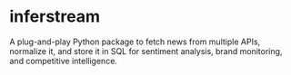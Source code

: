 # inferstream
A plug-and-play Python package to fetch news from multiple APIs, normalize it, and store it in SQL for sentiment analysis, brand monitoring, and competitive intelligence.